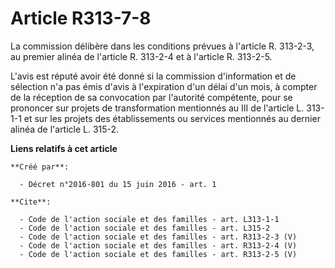 # Article R313-7-8

La commission délibère dans les conditions prévues à l'article R. 313-2-3, au premier alinéa de l'article R. 313-2-4 et à
l'article R. 313-2-5. 

L'avis est réputé avoir été donné si la commission d'information et de sélection n'a pas émis d'avis à l'expiration d'un
délai d'un mois, à compter de la réception de sa convocation par l'autorité compétente, pour se prononcer sur projets de
transformation mentionnés au III de l'article L. 313-1-1 et sur les projets des établissements ou services mentionnés au
dernier alinéa de l'article L. 315-2.

**Liens relatifs à cet article**

	**Créé par**:

	  - Décret n°2016-801 du 15 juin 2016 - art. 1

	**Cite**:

	  - Code de l'action sociale et des familles - art. L313-1-1
	  - Code de l'action sociale et des familles - art. L315-2
	  - Code de l'action sociale et des familles - art. R313-2-3 (V)
	  - Code de l'action sociale et des familles - art. R313-2-4 (V)
	  - Code de l'action sociale et des familles - art. R313-2-5 (V)
